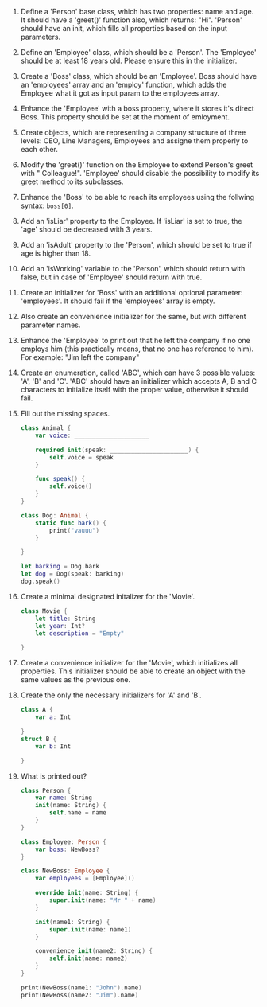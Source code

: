 1. Define a 'Person' base class, which has two properties: name and age. It should have a 'greet()' function also, which returns: "Hi". 'Person' should have an init, which fills all properties based on the input parameters.
1. Define an 'Employee' class, which should be a 'Person'. The 'Employee' should be at least 18 years old. Please ensure this in the initializer.
1. Create a 'Boss' class, which should be an 'Employee'. Boss should have an 'employees' array and an 'employ' function, which adds the Employee what it got as input param to the employees array.
1. Enhance the 'Employee' with a boss property, where it stores it's direct Boss. This property should be set at the moment of emloyment.
1. Create objects, which are representing a company structure of three levels: CEO, Line Managers, Employees and assigne them properly to each other.
1. Modify the 'greet()' function on the Employee to extend Person's greet with " Colleague!". 'Employee' should disable the possibility to modify its greet method to its subclasses.
1. Enhance the 'Boss' to be able to reach its employees using the follwing syntax: `boss[0]`.
1. Add an 'isLiar' property to the Employee. If 'isLiar' is set to true, the 'age' should be decreased with 3 years.
1. Add an 'isAdult' property to the 'Person', which should be set to true if age is higher than 18.
1. Add an 'isWorking' variable to the 'Person', which should return with false, but in case of 'Employee' should return with true.
1. Create an initializer for 'Boss' with an additional optional parameter: 'employees'. It should fail if the 'employees' array is empty.
1. Also create an convenience initializer for the same, but with different parameter names.
1. Enhance the 'Employee' to print out that he left the company if no one employs him (this practically means, that no one has reference to him). For example: "Jim left the company"
1. Create an enumeration, called 'ABC', which can have 3 possible values: 'A', 'B' and 'C'. 'ABC' should have an initializer which accepts A, B and C characters to initialize itself with the proper value, otherwise it should fail.
  
1. Fill out the missing spaces.
     ```swift
     class Animal {
         var voice: _____________________
     
         required init(speak: ______________________) {
             self.voice = speak
         }
     
         func speak() {
             self.voice()
         }
     }
     
     class Dog: Animal {
         static func bark() {
             print("vauuu")
         }
     
     }
     
     let barking = Dog.bark
     let dog = Dog(speak: barking)
     dog.speak()
     ```
1. Create a minimal designated initalizer for the 'Movie'.
      ```swift
      class Movie {
          let title: String
          let year: Int?
          let description = "Empty"
      
      }
      ```
1. Create a convenience initializer for the 'Movie', which initializes all properties. This initializer should be able to create an object with the same values as the previous one.
1. Create the only the necessary initializers for 'A' and 'B'.
     ```swift
     class A {
         var a: Int
     
     }
     struct B {
         var b: Int
     
     }
     ```
1. What is printed out?
    ```swift
    class Person {
        var name: String
        init(name: String) {
            self.name = name
        }
    }

    class Employee: Person {
        var boss: NewBoss?
    }

    class NewBoss: Employee {
        var employees = [Employee]()

        override init(name: String) {
            super.init(name: "Mr " + name)
        }

        init(name1: String) {
            super.init(name: name1)
        }

        convenience init(name2: String) {
            self.init(name: name2)
        }
    }

    print(NewBoss(name1: "John").name)
    print(NewBoss(name2: "Jim").name)
    ```